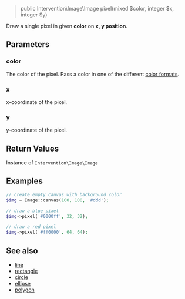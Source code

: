 > public Intervention\Image\Image pixel(mixed $color, integer $x, integer $y)

Draw a single pixel in given **color** on **x, y position**.

## Parameters

### color
The color of the pixel. Pass a color in one of the different [color formats](/getting_started/formats).

### x
x-coordinate of the pixel.

### y
y-coordinate of the pixel.

## Return Values
Instance of `Intervention\Image\Image`

## Examples

```php
// create empty canvas with background color
$img = Image::canvas(100, 100, '#ddd');

// draw a blue pixel
$img->pixel('#0000ff', 32, 32);

// draw a red pixel
$img->pixel('#ff0000', 64, 64);
```


## See also

- [line](/api/line)
- [rectangle](/api/rectangle)
- [circle](/api/circle)
- [ellipse](/api/ellipse)
- [polygon](/api/polygon)
